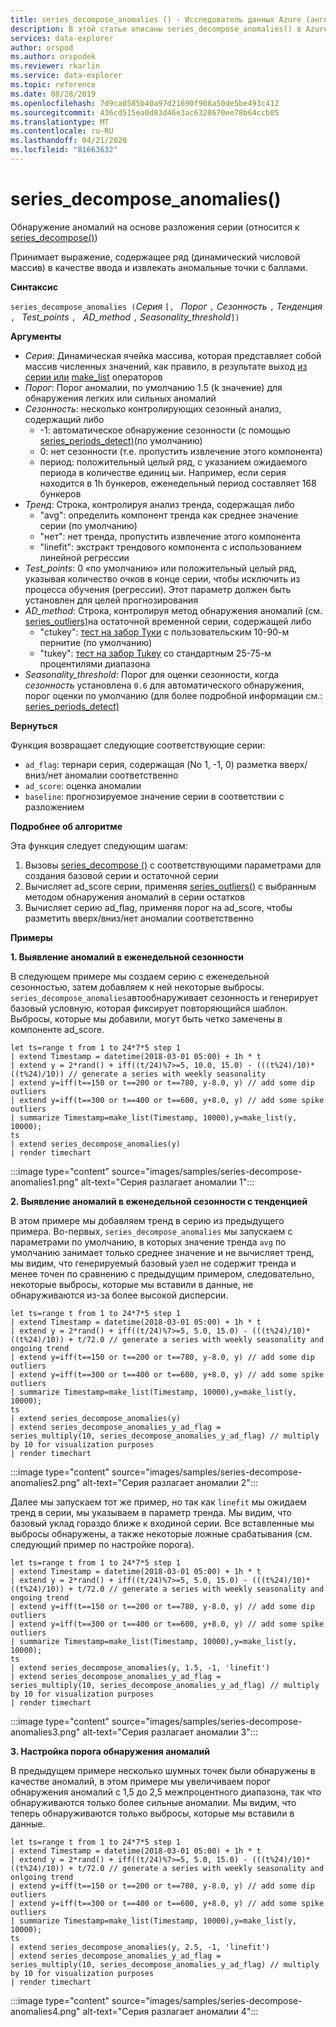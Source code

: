 ```yaml
---
title: series_decompose_anomalies () - Исследователь данных Azure (англ.) Документы Майкрософт
description: В этой статье описаны series_decompose_anomalies() в Azure Data Explorer.
services: data-explorer
author: orspod
ms.author: orspodek
ms.reviewer: rkarlin
ms.service: data-explorer
ms.topic: reference
ms.date: 08/28/2019
ms.openlocfilehash: 7d9ca0585b40a97d21690f908a50de5be493c412
ms.sourcegitcommit: 436cd515ea0d83d46e3ac6328670ee78b64ccb05
ms.translationtype: MT
ms.contentlocale: ru-RU
ms.lasthandoff: 04/21/2020
ms.locfileid: "81663632"
---
```

# <a name="series_decompose_anomalies"></a>series_decompose_anomalies()

Обнаружение аномалий на основе разложения серии (относится к [series_decompose()](series-decomposefunction.md)) 

Принимает выражение, содержащее ряд (динамический числовой массив) в качестве ввода и извлекать аномальные точки с баллами.

**Синтаксис**

`series_decompose_anomalies (`*Серия* `[, ` *Порог* `,` *Сезонность* `,` *Тенденция* `, ` *Test_points* `, ` *AD_method* `,` *Seasonality_threshold*`])`

**Аргументы**

* *Серия*: Динамическая ячейка массива, которая представляет собой массив численных значений, как правило, в результате выход [из серии или](make-seriesoperator.md) [make_list](makelist-aggfunction.md) операторов
* *Порог*: Порог аномалии, по умолчанию 1.5 (k значение) для обнаружения легких или сильных аномалий
* *Сезонность*: несколько контролирующих сезонный анализ, содержащий либо
    * -1: автоматическое обнаружение сезонности (с помощью [series_periods_detect)](series-periods-detectfunction.md)(по умолчанию) 
    * 0: нет сезонности (т.е. пропустить извлечение этого компонента)
    * период: положительный целый ряд, с указанием ожидаемого периода в количестве единиц ыи. Например, если серия находится в 1h бункеров, еженедельный период составляет 168 бункеров
* *Тренд*: Строка, контролируя анализ тренда, содержащая либо    
    * "avg": определить компонент тренда как среднее значение серии (по умолчанию)
    * "нет": нет тренда, пропустить извлечение этого компонента 
    * "linefit": экстракт трендового компонента с использованием линейной регрессии
* *Test_points*: 0 «по умолчанию» или положительный целый ряд, указывая количество очков в конце серии, чтобы исключить из процесса обучения (регрессии). Этот параметр должен быть установлен для целей прогнозирования
* *AD_method*: Строка, контролируя метод обнаружения аномалий (см. [series_outliers)](series-outliersfunction.md)на остаточной временной серии, содержащей либо    
    * "ctukey": [тест на забор Туки](https://en.wikipedia.org/wiki/Outlier#Tukey's_fences) с пользовательским 10-90-м пернитие (по умолчанию)
    * "tukey": [тест на забор Tukey](https://en.wikipedia.org/wiki/Outlier#Tukey's_fences) со стандартным 25-75-м процентилями диапазона
* *Seasonality_threshold*: Порог для оценки сезонности, когда *сезонность* установлена `0.6` для автоматического обнаружения, порог оценки по умолчанию (для более подробной информации см.: [series_periods_detect)](series-periods-detectfunction.md)


**Вернуться**

 Функция возвращает следующие соответствующие серии:

* `ad_flag`: тернари серия, содержащая (No 1, -1, 0) разметка вверх/вниз/нет аномалии соответственно
* `ad_score`: оценка аномалии
* `baseline`: прогнозируемое значение серии в соответствии с разложением

**Подробнее об алгоритме**

Эта функция следует следующим шагам:
1. Вызовы [series_decompose ()](series-decomposefunction.md) с соответствующими параметрами для создания базовой серии и остаточной серии
2. Вычисляет ad_score серии, применяя [series_outliers()](series-outliersfunction.md) с выбранным методом обнаружения аномалий в серии остатков
3. Вычисляет серию ad_flag, применяя порог на ad_score, чтобы разметить вверх/вниз/нет аномалии соответственно
 
**Примеры**

**1. Выявление аномалий в еженедельной сезонности**

В следующем примере мы создаем серию с еженедельной сезонностью, затем добавляем к ней некоторые выбросы. `series_decompose_anomalies`автообнаруживает сезонность и генерирует базовый условную, которая фиксирует повторяющийся шаблон. Выбросы, которые мы добавили, могут быть четко замечены в компоненте ad_score.

```kusto
let ts=range t from 1 to 24*7*5 step 1 
| extend Timestamp = datetime(2018-03-01 05:00) + 1h * t 
| extend y = 2*rand() + iff((t/24)%7>=5, 10.0, 15.0) - (((t%24)/10)*((t%24)/10)) // generate a series with weekly seasonality
| extend y=iff(t==150 or t==200 or t==780, y-8.0, y) // add some dip outliers
| extend y=iff(t==300 or t==400 or t==600, y+8.0, y) // add some spike outliers
| summarize Timestamp=make_list(Timestamp, 10000),y=make_list(y, 10000);
ts 
| extend series_decompose_anomalies(y)
| render timechart  
```

:::image type="content" source="images/samples/series-decompose-anomalies1.png" alt-text="Серия разлагает аномалии 1":::

**2. Выявление аномалий в еженедельной сезонности с тенденцией**

В этом примере мы добавляем тренд в серию из предыдущего примера. Во-первых, `series_decompose_anomalies` мы запускаем с параметрами по умолчанию, в которых значение тренда `avg` по умолчанию занимает только среднее значение и не вычисляет тренд, мы видим, что генерируемый базовый узел не содержит тренда и менее точен по сравнению с предыдущим примером, следовательно, некоторые выбросы, которые мы вставили в данные, не обнаруживаются из-за более высокой дисперсии.

```kusto
let ts=range t from 1 to 24*7*5 step 1 
| extend Timestamp = datetime(2018-03-01 05:00) + 1h * t 
| extend y = 2*rand() + iff((t/24)%7>=5, 5.0, 15.0) - (((t%24)/10)*((t%24)/10)) + t/72.0 // generate a series with weekly seasonality and ongoing trend
| extend y=iff(t==150 or t==200 or t==780, y-8.0, y) // add some dip outliers
| extend y=iff(t==300 or t==400 or t==600, y+8.0, y) // add some spike outliers
| summarize Timestamp=make_list(Timestamp, 10000),y=make_list(y, 10000);
ts 
| extend series_decompose_anomalies(y)
| extend series_decompose_anomalies_y_ad_flag = 
series_multiply(10, series_decompose_anomalies_y_ad_flag) // multiply by 10 for visualization purposes
| render timechart   
```
:::image type="content" source="images/samples/series-decompose-anomalies2.png" alt-text="Серия разлагает аномалии 2":::

Далее мы запускаем тот же пример, но так как `linefit` мы ожидаем тренд в серии, мы указываем в параметр тренда. Мы видим, что базовый уклад гораздо ближе к входиной серии. Все вставленные мы выбросы обнаружены, а также некоторые ложные срабатывания (см. следующий пример по настройке порога).

```kusto
let ts=range t from 1 to 24*7*5 step 1 
| extend Timestamp = datetime(2018-03-01 05:00) + 1h * t 
| extend y = 2*rand() + iff((t/24)%7>=5, 5.0, 15.0) - (((t%24)/10)*((t%24)/10)) + t/72.0 // generate a series with weekly seasonality and ongoing trend
| extend y=iff(t==150 or t==200 or t==780, y-8.0, y) // add some dip outliers
| extend y=iff(t==300 or t==400 or t==600, y+8.0, y) // add some spike outliers
| summarize Timestamp=make_list(Timestamp, 10000),y=make_list(y, 10000);
ts 
| extend series_decompose_anomalies(y, 1.5, -1, 'linefit')
| extend series_decompose_anomalies_y_ad_flag = 
series_multiply(10, series_decompose_anomalies_y_ad_flag) // multiply by 10 for visualization purposes
| render timechart  
```

:::image type="content" source="images/samples/series-decompose-anomalies3.png" alt-text="Серия разлагает аномалии 3":::

**3. Настройка порога обнаружения аномалий**

В предыдущем примере несколько шумных точек были обнаружены в качестве аномалий, в этом примере мы увеличиваем порог обнаружения аномалий с 1,5 до 2,5 межпроцентного диапазона, так что обнаруживаются только более сильные аномалии. Мы видим, что теперь обнаруживаются только выбросы, которые мы вставили в данные.

```kusto
let ts=range t from 1 to 24*7*5 step 1 
| extend Timestamp = datetime(2018-03-01 05:00) + 1h * t 
| extend y = 2*rand() + iff((t/24)%7>=5, 5.0, 15.0) - (((t%24)/10)*((t%24)/10)) + t/72.0 // generate a series with weekly seasonality and onlgoing trend
| extend y=iff(t==150 or t==200 or t==780, y-8.0, y) // add some dip outliers
| extend y=iff(t==300 or t==400 or t==600, y+8.0, y) // add some spike outliers
| summarize Timestamp=make_list(Timestamp, 10000),y=make_list(y, 10000);
ts 
| extend series_decompose_anomalies(y, 2.5, -1, 'linefit')
| extend series_decompose_anomalies_y_ad_flag = 
series_multiply(10, series_decompose_anomalies_y_ad_flag) // multiply by 10 for visualization purposes
| render timechart  
```

:::image type="content" source="images/samples/series-decompose-anomalies4.png" alt-text="Серия разлагает аномалии 4":::
